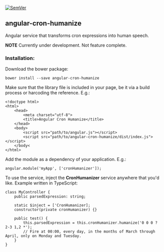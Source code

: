 [![SemVer](http://img.shields.io/:semver-1.0.0-brightgreen.svg?style=flat-square)](http://semver.org)

## angular-cron-humanize

Angular service that transforms cron expressions into human speech.

**NOTE**
Currently under development. Not feature complete.

### Installation:

Download the bower package:

    bower install --save angular-cron-humanize
    
Make sure that the library file is included in your page, be it via a build process or harcoding the reference. E.g.:

    <!doctype html>
    <html>
        <head>
            <meta charset="utf-8">
            <title>Angular Cron Humanize</title>
        </head>
        <body>
            <script src="path/to/angular.js"></script>
            <script src="path/to/angular-cron-humanize/dist/index.js"></script>
        </body<
    </html>

Add the module as a dependency of your application. E.g.:

    angular.module('myApp', ['cronHumanizer']);
    
To use the service, inject the **CronHumanizer** service anywhere that you'd like. Example written in TypeScript:

    class MyController {
        public parsedExpression: string;
        
        static $inject = ['CronHumanizer];
        constructor(private cronHumanizer) {}
        
        public test() {
            this.parsedExpression = this.cronHumanizer.humanize('0 0 0 ? 2-3 1,2 *');
            // Fire at 00:00, every day, in the months of March through April, only on Monday and Tuesday.
        }
    }